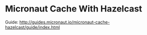 # Micronaut Cache With Hazelcast #

Guide: http://guides.micronaut.io/micronaut-cache-hazelcast/guide/index.html

